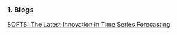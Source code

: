 
### 1. Blogs

[SOFTS: The Latest Innovation in Time Series Forecasting](https://towardsdatascience.com/softs-the-latest-innovation-in-time-series-forecasting-dbc82553dd76)


